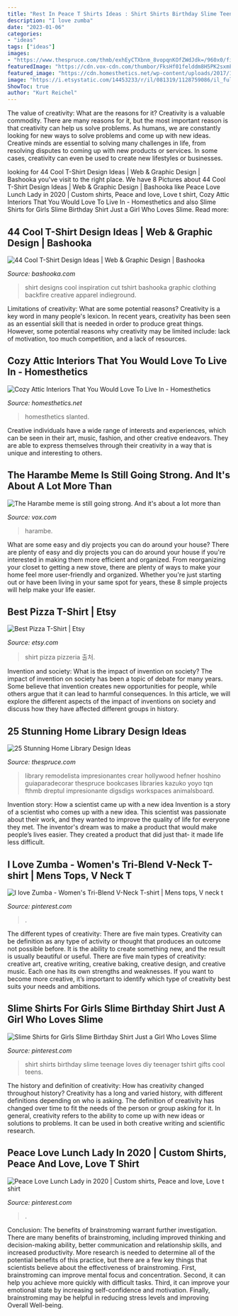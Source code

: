 ```yaml
---
title: "Rest In Peace T Shirts Ideas : Shirt Shirts Birthday Slime Teenage Loves Diy Teenager Tshirt Gifts Cool Teens"
description: "I love zumba"
date: "2023-01-06"
categories:
- "ideas"
tags: ["ideas"]
images:
- "https://www.thespruce.com/thmb/exhEyCTXbnm_8vopqnKOfZWdJdk=/960x0/filters:no_upscale():max_bytes(150000):strip_icc()/5-58ae3ffe5f9b58a3c949bf8d.jpg"
featuredImage: "https://cdn.vox-cdn.com/thumbor/FksHf01felddm8H5PK2sxmFk5WY=/0x0:600x800/520x0/filters:focal(0x0:600x800):no_upscale()/cdn.vox-cdn.com/uploads/chorus_asset/file/6931833/tkLjyGu.jpg"
featured_image: "https://cdn.homesthetics.net/wp-content/uploads/2017/11/attic-bedroom-paint-ideas-attic-bedrooms-with-slanted-ceilings-e4a2c0799fdafce7.jpg"
image: "https://i.etsystatic.com/14453233/r/il/081319/1128759086/il_fullxfull.1128759086_6qsq.jpg"
ShowToc: true
author: "Kurt Reichel"
---
```



The value of creativity: What are the reasons for it?
Creativity is a valuable commodity. There are many reasons for it, but the most important reason is that creativity can help us solve problems. As humans, we are constantly looking for new ways to solve problems and come up with new ideas. Creative minds are essential to solving many challenges in life, from resolving disputes to coming up with new products or services. In some cases, creativity can even be used to create new lifestyles or businesses.

	

		
looking for 44 Cool T-Shirt Design Ideas | Web &amp; Graphic Design | Bashooka you've visit to the right place. We have 8 Pictures about 44 Cool T-Shirt Design Ideas | Web &amp; Graphic Design | Bashooka like Peace Love Lunch Lady in 2020 | Custom shirts, Peace and love, Love t shirt, Cozy Attic Interiors That You Would Love To Live In - Homesthetics and also Slime Shirts for Girls Slime Birthday Shirt Just a Girl Who Loves Slime. Read more:
		
    
## 44 Cool T-Shirt Design Ideas | Web &amp; Graphic Design | Bashooka

<img loading=lazy src="http://bashooka.com/wp-content/uploads/2012/08/t-shirt-design-ideas-19.jpg" onerror="this.onerror=null;this.src='https://tse2.mm.bing.net/th?id=OIP.JXkwGfiRoha1yf8v7-YZQAHaJ3&amp;pid=15.1';" alt="44 Cool T-Shirt Design Ideas | Web &amp; Graphic Design | Bashooka">

_Source: bashooka.com_

>shirt designs cool inspiration cut tshirt bashooka graphic clothing backfire creative apparel indieground. 

	

Limitations of creativity: What are some potential reasons?
Creativity is a key word in many people's lexicon. In recent years, creativity has been seen as an essential skill that is needed in order to produce great things. However, some potential reasons why creativity may be limited include: lack of motivation, too much competition, and a lack of resources.

    
## Cozy Attic Interiors That You Would Love To Live In - Homesthetics

<img loading=lazy src="https://cdn.homesthetics.net/wp-content/uploads/2017/11/attic-bedroom-paint-ideas-attic-bedrooms-with-slanted-ceilings-e4a2c0799fdafce7.jpg" onerror="this.onerror=null;this.src='https://tse2.mm.bing.net/th?id=OIP.E3x0HaWlRwjAd2M49mziAQHaEc&amp;pid=15.1';" alt="Cozy Attic Interiors That You Would Love To Live In - Homesthetics">

_Source: homesthetics.net_

>homesthetics slanted. 

	

Creative individuals have a wide range of interests and experiences, which can be seen in their art, music, fashion, and other creative endeavors. They are able to express themselves through their creativity in a way that is unique and interesting to others.

    
## The Harambe Meme Is Still Going Strong. And It&#039;s About A Lot More Than

<img loading=lazy src="https://cdn.vox-cdn.com/thumbor/FksHf01felddm8H5PK2sxmFk5WY=/0x0:600x800/520x0/filters:focal(0x0:600x800):no_upscale()/cdn.vox-cdn.com/uploads/chorus_asset/file/6931833/tkLjyGu.jpg" onerror="this.onerror=null;this.src='https://tse3.mm.bing.net/th?id=OIP.bOn9dfB_dUzHf5OpsWDucAHaJ3&amp;pid=15.1';" alt="The Harambe meme is still going strong. And it&#039;s about a lot more than">

_Source: vox.com_

>harambe. 

	

What are some easy and diy projects you can do around your house?
There are plenty of easy and diy projects you can do around your house if you're interested in making them more efficient and organized. From reorganizing your closet to getting a new stove, there are plenty of ways to make your home feel more user-friendly and organized. Whether you're just starting out or have been living in your same spot for years, these 8 simple projects will help make your life easier.

    
## Best Pizza T-Shirt | Etsy

<img loading=lazy src="https://i.etsystatic.com/14453233/r/il/081319/1128759086/il_fullxfull.1128759086_6qsq.jpg" onerror="this.onerror=null;this.src='https://tse1.mm.bing.net/th?id=OIP.LjidrcHqwWoBorrMic8N8AHaJ4&amp;pid=15.1';" alt="Best Pizza T-Shirt | Etsy">

_Source: etsy.com_

>shirt pizza pizzeria 출처. 

	

Invention and society: What is the impact of invention on society?
The impact of invention on society has been a topic of debate for many years. Some believe that invention creates new opportunities for people, while others argue that it can lead to harmful consequences. In this article, we will explore the different aspects of the impact of inventions on society and discuss how they have affected different groups in history.

    
## 25 Stunning Home Library Design Ideas

<img loading=lazy src="https://www.thespruce.com/thmb/exhEyCTXbnm_8vopqnKOfZWdJdk=/960x0/filters:no_upscale():max_bytes(150000):strip_icc()/5-58ae3ffe5f9b58a3c949bf8d.jpg" onerror="this.onerror=null;this.src='https://tse3.mm.bing.net/th?id=OIP.Gcjo8e3tG94WSW1MEEnnUAHaLH&amp;pid=15.1';" alt="25 Stunning Home Library Design Ideas">

_Source: thespruce.com_

>library remodelista impresionantes crear hollywood hefner hoshino guiaparadecorar thespruce bookcases libraries kazuko yoyo tqn fthmb dreptul impresionante digsdigs workspaces animalsboard. 

	

Invention story: How a scientist came up with a new idea
Invention is a story of a scientist who comes up with a new idea. This scientist was passionate about their work, and they wanted to improve the quality of life for everyone they met. The inventor's dream was to make a product that would make people’s lives easier. They created a product that did just that- it made life less difficult.

    
## I Love Zumba - Women&#039;s Tri-Blend V-Neck T-shirt | Mens Tops, V Neck T

<img loading=lazy src="https://i.pinimg.com/736x/0b/e2/af/0be2af3a80d8e005adadc92c2a42f0de.jpg" onerror="this.onerror=null;this.src='https://tse3.mm.bing.net/th?id=OIP.xCw80onwdxhEVmEiIz0WcgHaHa&amp;pid=15.1';" alt="I love Zumba - Women&#039;s Tri-Blend V-Neck T-shirt | Mens tops, V neck t">

_Source: pinterest.com_

>. 

	

The different types of creativity: There are five main types.
Creativity can be definition as any type of activity or thought that produces an outcome not possible before. It is the ability to create something new, and the result is usually beautiful or useful. There are five main types of creativity: creative art, creative writing, creative baking, creative design, and creative music. Each one has its own strengths and weaknesses. If you want to become more creative, it’s important to identify which type of creativity best suits your needs and ambitions.

    
## Slime Shirts For Girls Slime Birthday Shirt Just A Girl Who Loves Slime

<img loading=lazy src="https://i.pinimg.com/736x/f0/79/91/f079918a83d6046fcfdc11226f9818f3.jpg" onerror="this.onerror=null;this.src='https://tse4.mm.bing.net/th?id=OIP.arRnZLyvalZohgMzhJsW0AHaIl&amp;pid=15.1';" alt="Slime Shirts for Girls Slime Birthday Shirt Just a Girl Who Loves Slime">

_Source: pinterest.com_

>shirt shirts birthday slime teenage loves diy teenager tshirt gifts cool teens. 

	

The history and definition of creativity: How has creativity changed throughout history?
Creativity has a long and varied history, with different definitions depending on who is asking. The definition of creativity has changed over time to fit the needs of the person or group asking for it. In general, creativity refers to the ability to come up with new ideas or solutions to problems. It can be used in both creative writing and scientific research.

    
## Peace Love Lunch Lady In 2020 | Custom Shirts, Peace And Love, Love T Shirt

<img loading=lazy src="https://i.pinimg.com/originals/f9/13/7e/f9137ebb87fb68bdcde8c75d97ec9306.jpg" onerror="this.onerror=null;this.src='https://tse1.mm.bing.net/th?id=OIP.u9sq32_sHZAEwOfa2it6FAHaHi&amp;pid=15.1';" alt="Peace Love Lunch Lady in 2020 | Custom shirts, Peace and love, Love t shirt">

_Source: pinterest.com_

>. 

	

Conclusion: The benefits of brainstroming warrant further investigation.
There are many benefits of brainstroming, including improved thinking and decision-making ability, better communication and relationship skills, and increased productivity. More research is needed to determine all of the potential benefits of this practice, but there are a few key things that scientists believe about the effectiveness of brainstroming. First, brainstroming can improve mental focus and concentration. Second, it can help you achieve more quickly with difficult tasks. Third, it can improve your emotional state by increasing self-confidence and motivation. Finally, brainstroming may be helpful in reducing stress levels and improving Overall Well-being.

